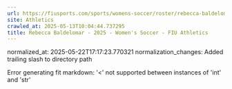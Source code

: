 ```yaml
---
url: https://fiusports.com/sports/womens-soccer/roster/rebecca-baldelomar/13220/
site: Athletics
crawled_at: 2025-05-13T10:04:44.737295
title: Rebecca Baldelomar - 2025 - Women's Soccer - FIU Athletics
---
```

normalized_at: 2025-05-22T17:17:23.770321
normalization_changes: Added trailing slash to directory path

Error generating fit markdown: '<' not supported between instances of 'int' and 'str'